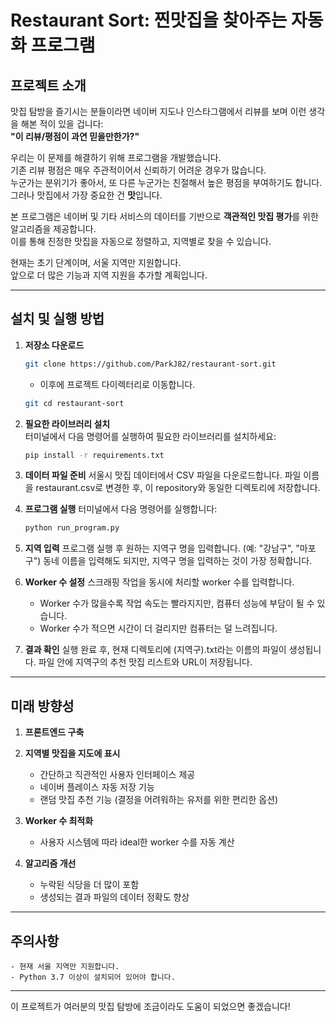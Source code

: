 # Restaurant Sort: 찐맛집을 찾아주는 자동화 프로그램

## 프로젝트 소개

맛집 탐방을 즐기시는 분들이라면 네이버 지도나 인스타그램에서 리뷰를 보며 이런 생각을 해본 적이 있을 겁니다:  
**"이 리뷰/평점이 과연 믿을만한가?"**  

우리는 이 문제를 해결하기 위해 프로그램을 개발했습니다.  
기존 리뷰 평점은 매우 주관적이어서 신뢰하기 어려운 경우가 많습니다.  
누군가는 분위기가 좋아서, 또 다른 누군가는 친절해서 높은 평점을 부여하기도 합니다.  
그러나 맛집에서 가장 중요한 건 **맛**입니다.

본 프로그램은 네이버 및 기타 서비스의 데이터를 기반으로 **객관적인 맛집 평가**를 위한 알고리즘을 제공합니다.  
이를 통해 진정한 맛집을 자동으로 정렬하고, 지역별로 찾을 수 있습니다.  

현재는 초기 단계이며, 서울 지역만 지원합니다.  
앞으로 더 많은 기능과 지역 지원을 추가할 계획입니다.  

---

## 설치 및 실행 방법

1. **저장소 다운로드**  
    ```bash
    git clone https://github.com/ParkJ82/restaurant-sort.git
    ```
    - 이후에 프로젝트 다이렉터리로 이동합니다.
    ```bash
    git cd restaurant-sort


2. **필요한 라이브러리 설치**  
    터미널에서 다음 명령어를 실행하여 필요한 라이브러리를 설치하세요:
    ```bash
    pip install -r requirements.txt

3. **데이터 파일 준비**
    서울시 맛집 데이터에서 CSV 파일을 다운로드합니다.
    파일 이름을 restaurant.csv로 변경한 후, 이 repository와 동일한 디렉토리에 저장합니다.

4. **프로그램 실행**
    터미널에서 다음 명령어를 실행합니다:
    ```bash
    python run_program.py

5. **지역 입력**
    프로그램 실행 후 원하는 지역구 명을 입력합니다. (예: "강남구", "마포구")
    동네 이름을 입력해도 되지만, 지역구 명을 입력하는 것이 가장 정확합니다.

6. **Worker 수 설정**
    스크래핑 작업을 동시에 처리할 worker 수를 입력합니다.
    - Worker 수가 많을수록 작업 속도는 빨라지지만, 컴퓨터 성능에 부담이 될 수 있습니다.
    - Worker 수가 적으면 시간이 더 걸리지만 컴퓨터는 덜 느려집니다.

7. **결과 확인**
    실행 완료 후, 현재 디렉토리에 (지역구).txt라는 이름의 파일이 생성됩니다.
    파일 안에 지역구의 추천 맛집 리스트와 URL이 저장됩니다.

---

## 미래 방향성
1. **프론트엔드 구축**

2. **지역별 맛집을 지도에 표시**
    - 간단하고 직관적인 사용자 인터페이스 제공
    - 네이버 플레이스 자동 저장 기능
    - 랜덤 맛집 추천 기능 (결정을 어려워하는 유저를 위한 편리한 옵션)

3. **Worker 수 최적화**
    - 사용자 시스템에 따라 ideal한 worker 수를 자동 계산

4. **알고리즘 개선**
    - 누락된 식당을 더 많이 포함
    - 생성되는 결과 파일의 데이터 정확도 향상

---

## 주의사항
    - 현재 서울 지역만 지원합니다.
    - Python 3.7 이상이 설치되어 있어야 합니다.

---

이 프로젝트가 여러분의 맛집 탐방에 조금이라도 도움이 되었으면 좋겠습니다!